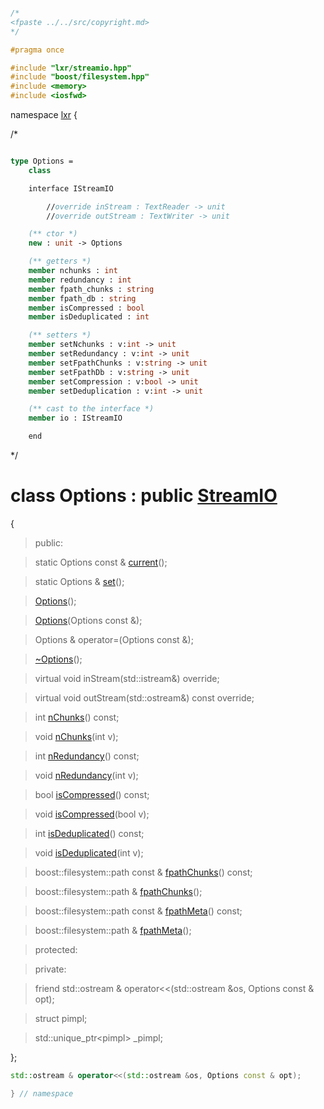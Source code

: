```cpp

/*
<fpaste ../../src/copyright.md>
*/

#pragma once

#include "lxr/streamio.hpp"
#include "boost/filesystem.hpp"
#include <memory>
#include <iosfwd>

````

namespace [lxr](namespace.list) {

/*

```fsharp

type Options =
    class

    interface IStreamIO

        //override inStream : TextReader -> unit
        //override outStream : TextWriter -> unit

    (** ctor *)
    new : unit -> Options

    (** getters *)
    member nchunks : int
    member redundancy : int
    member fpath_chunks : string
    member fpath_db : string
    member isCompressed : bool
    member isDeduplicated : int

    (** setters *)
    member setNchunks : v:int -> unit
    member setRedundancy : v:int -> unit
    member setFpathChunks : v:string -> unit
    member setFpathDb : v:string -> unit
    member setCompression : v:bool -> unit
    member setDeduplication : v:int -> unit

    (** cast to the interface *)
    member io : IStreamIO

    end
```

*/

# class Options : public [StreamIO](streamio.hpp.md)

{

>public:

>static Options const & [current](options_functions.cpp.md)();

>static Options & [set](options_functions.cpp.md)();

>[Options](options_ctor.cpp.md)();

>[Options](options_ctor.cpp.md)(Options const &);

>Options & operator=(Options const &);

>[~Options](options_ctor.cpp.md)();

>virtual void inStream(std::istream&) override;

>virtual void outStream(std::ostream&) const override;

>int [nChunks](options_functions.cpp.md)() const;

>void [nChunks](options_functions.cpp.md)(int v);

>int [nRedundancy](options_functions.cpp.md)() const;

>void [nRedundancy](options_functions.cpp.md)(int v);

>bool [isCompressed](options_functions.cpp.md)() const;

>void [isCompressed](options_functions.cpp.md)(bool v);

>int [isDeduplicated](options_functions.cpp.md)() const;

>void [isDeduplicated](options_functions.cpp.md)(int v);

>boost::filesystem::path const & [fpathChunks](options_functions.cpp.md)() const;

>boost::filesystem::path & [fpathChunks](options_functions.cpp.md)();

>boost::filesystem::path const & [fpathMeta](options_functions.cpp.md)() const;

>boost::filesystem::path & [fpathMeta](options_functions.cpp.md)();

>protected:

>private:

>friend std::ostream & operator<<(std::ostream &os, Options const & opt);

>struct pimpl;

>std::unique_ptr&lt;pimpl&gt; _pimpl;

};

```cpp
std::ostream & operator<<(std::ostream &os, Options const & opt);

} // namespace
```
